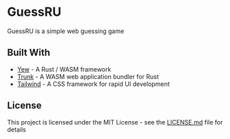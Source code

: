# GuessRU

GuessRU is a simple web guessing game

## Built With

* [Yew](https://github.com/yewstack/yew) - A Rust / WASM framework
* [Trunk](https://github.com/thedodd/trunk) - A WASM web application bundler for Rust
* [Tailwind](https://github.com/tailwindlabs/tailwindcss) - A CSS framework for rapid UI development

## License

This project is licensed under the MIT License - see the [LICENSE.md](LICENSE.md) file for details